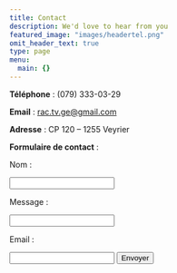 ```yaml
---
title: Contact
description: We'd love to hear from you
featured_image: "images/headertel.png"
omit_header_text: true
type: page
menu:
  main: {}
---
```

**Téléphone** : (079) 333-03-29

**Email** :  rac.tv.ge@gmail.com

**Adresse** : CP 120 – 1255 Veyrier

**Formulaire de contact** :

<form action="https://formspree.io/rac.tv.ge@gmail.com" method="POST" />

Nom :

  <input type="text" name="name">

Message :

  <input type="text" name="message">

Email :

  <input type="email" name="_replyto">
  <input type="submit" value="Envoyer">
</form>
